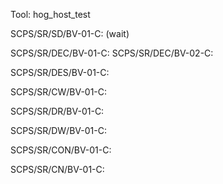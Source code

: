 Tool: hog_host_test

SCPS/SR/SD/BV-01-C: (wait)

SCPS/SR/DEC/BV-01-C: 
SCPS/SR/DEC/BV-02-C: 

SCPS/SR/DES/BV-01-C: 

SCPS/SR/CW/BV-01-C: 

SCPS/SR/DR/BV-01-C: 

SCPS/SR/DW/BV-01-C: 

SCPS/SR/CON/BV-01-C: 

SCPS/SR/CN/BV-01-C: 